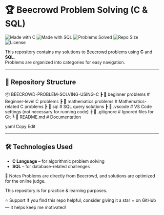 # 🏆 Beecrowd Problem Solving (C & SQL)

![Made with C](https://img.shields.io/badge/Made%20with-C-blue?logo=c)
![Made with SQL](https://img.shields.io/badge/Made%20with-SQL-orange?logo=sqlite)
![Problems Solved](https://img.shields.io/badge/Problems%20Solved-Coming%20Soon-success)
![Repo Size](https://img.shields.io/github/repo-size/asatter833/BEECROWD-PROBLEM-SOLVING-USING-C)
![License](https://img.shields.io/badge/license-MIT-green)

This repository contains my solutions to [Beecrowd](https://www.beecrowd.com.br/) problems using **C** and **SQL**.  
Problems are organized into categories for easy navigation.

---

## 📂 Repository Structure

📦 BEECROWD-PROBLEM-SOLVING-USING-C
┣ 📂 beginner problems # Beginner-level C problems
┣ 📂 mathematics problems # Mathematics-related C problems
┣ 📂 sql # SQL query solutions
┣ 📂 .vscode # VS Code settings (not necessary for running code)
┣ 📜 .gitignore # Ignored files for Git
┗ 📜 README.md # Documentation

yaml
Copy
Edit

---

## 🛠️ Technologies Used

- **C Language** – for algorithmic problem solving
- **SQL** – for database-related challenges

📝 Notes
Problems are directly from Beecrowd, and solutions are optimized for the online judge.

This repository is for practice & learning purposes.

⭐ Support
If you find this repo helpful, consider giving it a star ⭐ on GitHub — it helps keep me motivated!
